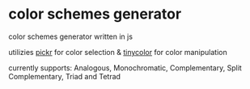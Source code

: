 # color schemes generator
color schemes generator written in js

utilizies [pickr](https://github.com/Simonwep/pickr) for color selection & [tinycolor](https://github.com/bgrins/TinyColor) for color manipulation

currently supports:
Analogous, Monochromatic, Complementary, Split Complementary, Triad and Tetrad